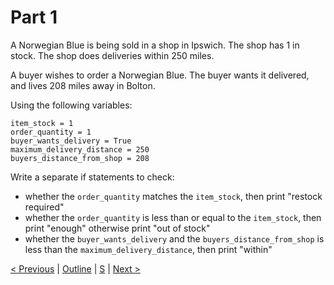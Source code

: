 # Part 1

A Norwegian Blue is being sold in a shop in Ipswich. The shop has 1 in stock. The shop does deliveries within 250 miles.

A buyer wishes to order a Norwegian Blue. The buyer wants it delivered, and lives 208 miles away in Bolton.

Using the following variables:

```
item_stock = 1
order_quantity = 1
buyer_wants_delivery = True
maximum_delivery_distance = 250
buyers_distance_from_shop = 208
```

Write a separate if statements to check:
* whether the `order_quantity` matches the `item_stock`, then print "restock required"
* whether the `order_quantity` is less than or equal to the `item_stock`, then print "enough" otherwise print "out of stock"
* whether the `buyer_wants_delivery` and the `buyers_distance_from_shop` is less than the `maximum_delivery_distance`, then print "within"

[< Previous](4-maths.md) | [Outline](../CourseOutline.md) | [S](../example-solutions/5-boolean.py) | [Next >](6-loops.md)